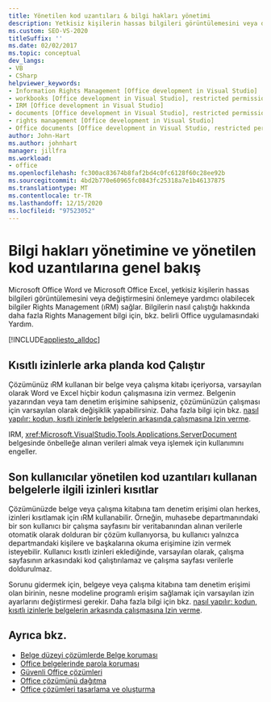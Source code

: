```yaml
---
title: Yönetilen kod uzantıları & bilgi hakları yönetimi
description: Yetkisiz kişilerin hassas bilgileri görüntülemesini veya değiştirmesini engellemenize yardımcı olabilecek bir özellik olan bilgi Rights Management (ıRM) hakkında bilgi edinin.
ms.custom: SEO-VS-2020
titleSuffix: ''
ms.date: 02/02/2017
ms.topic: conceptual
dev_langs:
- VB
- CSharp
helpviewer_keywords:
- Information Rights Management [Office development in Visual Studio]
- workbooks [Office development in Visual Studio], restricted permissions
- IRM [Office development in Visual Studio]
- documents [Office development in Visual Studio], restricted permissions
- rights management [Office development in Visual Studio]
- Office documents [Office development in Visual Studio, restricted permissions
author: John-Hart
ms.author: johnhart
manager: jillfra
ms.workload:
- office
ms.openlocfilehash: fc300ac83674b8faf2bd4c0fc6128f60c28ee92b
ms.sourcegitcommit: 4bd2b770e60965fc0843fc25318a7e1b46137875
ms.translationtype: MT
ms.contentlocale: tr-TR
ms.lasthandoff: 12/15/2020
ms.locfileid: "97523052"
---
```

# <a name="information-rights-management-and-managed-code-extensions-overview"></a>Bilgi hakları yönetimine ve yönetilen kod uzantılarına genel bakış
  Microsoft Office Word ve Microsoft Office Excel, yetkisiz kişilerin hassas bilgileri görüntülemesini veya değiştirmesini önlemeye yardımcı olabilecek bilgiler Rights Management (ıRM) sağlar. Bilgilerin nasıl çalıştığı hakkında daha fazla Rights Management bilgi için, bkz. belirli Office uygulamasındaki Yardım.

 [!INCLUDE[appliesto_alldoc](../vsto/includes/appliesto-alldoc-md.md)]

## <a name="run-code-behind-documents-with-restricted-permissions"></a>Kısıtlı izinlerle arka planda kod Çalıştır
 Çözümünüz ıRM kullanan bir belge veya çalışma kitabı içeriyorsa, varsayılan olarak Word ve Excel hiçbir kodun çalışmasına izin vermez. Belgenin yazarından veya tam denetim erişimine sahipseniz, çözümünüzün çalışması için varsayılan olarak değişiklik yapabilirsiniz. Daha fazla bilgi için bkz. [nasıl yapılır: kodun, kısıtlı izinlerle belgelerin arkasında çalışmasına Izin verme](../vsto/how-to-permit-code-to-run-behind-documents-with-restricted-permissions.md).

 IRM, <xref:Microsoft.VisualStudio.Tools.Applications.ServerDocument> belgesinde önbelleğe alınan verileri almak veya işlemek için kullanımını engeller.

## <a name="end-users-to-restrict-permissions-to-documents-that-use-managed-code-extensions"></a>Son kullanıcılar yönetilen kod uzantıları kullanan belgelerle ilgili izinleri kısıtlar
 Çözümünüzde belge veya çalışma kitabına tam denetim erişimi olan herkes, izinleri kısıtlamak için ıRM kullanabilir. Örneğin, muhasebe departmanındaki bir son kullanıcı bir çalışma sayfasını bir veritabanından alınan verilerle otomatik olarak dolduran bir çözüm kullanıyorsa, bu kullanıcı yalnızca departmandaki kişilere ve başkalarına okuma erişimine izin vermek isteyebilir. Kullanıcı kısıtlı izinleri eklediğinde, varsayılan olarak, çalışma sayfasının arkasındaki kod çalıştırılamaz ve çalışma sayfası verilerle doldurulmaz.

 Sorunu gidermek için, belgeye veya çalışma kitabına tam denetim erişimi olan birinin, nesne modeline programlı erişim sağlamak için varsayılan izin ayarlarını değiştirmesi gerekir. Daha fazla bilgi için bkz. [nasıl yapılır: kodun, kısıtlı izinlerle belgelerin arkasında çalışmasına Izin verme](../vsto/how-to-permit-code-to-run-behind-documents-with-restricted-permissions.md).

## <a name="see-also"></a>Ayrıca bkz.
- [Belge düzeyi çözümlerde Belge koruması](../vsto/document-protection-in-document-level-solutions.md)
- [Office belgelerinde parola koruması](../vsto/password-protection-on-office-documents.md)
- [Güvenli Office çözümleri](../vsto/securing-office-solutions.md)
- [Office çözümünü dağıtma](../vsto/deploying-an-office-solution.md)
- [Office çözümleri tasarlama ve oluşturma](../vsto/designing-and-creating-office-solutions.md)
